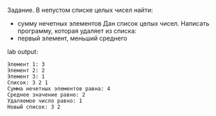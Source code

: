 Задание.
В непустом списке целых чисел найти:
 - сумму нечетных элементов
Дан список целых чисел. Написать программу, которая удаляет из списка:
 - первый элемент, меньший среднего

lab output:
```
Элемент 1: 3
Элемент 2: 2
Элемент 3: 1
Список: 3 2 1 
Сумма нечетных элементов равна: 4
Среднее значение равно: 2
Удаляемое число равно: 1
Новый список: 3 2 
```

